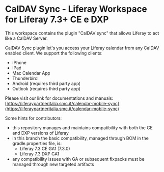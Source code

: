 # CalDAV Sync - Liferay Workspace for Liferay 7.3+ CE e DXP

This workspace contains the plugin "CalDAV sync" that allows Liferay to act like a CalDAV Server.

CalDAV Sync plugin let's you access your Liferay calendar from any CalDAV enabled client. We support the following clients:
* iPhone
* iPad
* Mac Calendar App
* Thunderbird
* Android (requires third party app)
* Outlook (requires third party app)

Please visit our link for documentations and manuals:
[https://liferaypartneritalia.smc.it/calendar-mobile-sync](https://liferaypartneritalia.smc.it/calendar-mobile-sync)

Some hints for contributors:
* this repository manages and maintains compatibility with both the CE and DXP versions of Liferay
* in this branch the basic compatibility, managed through BOM in the gradle.properties file, is:
    - Liferay 7.3 CE GA1 (7.3.0)
    - Liferay 7.3 DXP GA1
* any compatibility issues with GA or subsequent fixpacks must be managed through new targeted artifacts
